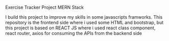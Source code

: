 Exercise Tracker Project MERN Stack

I build this project to improve my skills in some javascripts framworks.
This repository is the frontend side where i used some HTML and bootstrap, but this project is based on REACT JS where i used react class component, react router, axios for consuming the APIs from the backend side
